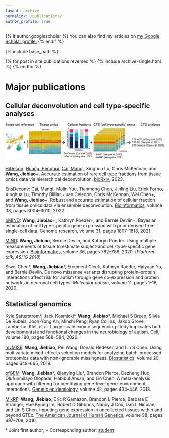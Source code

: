 ```yaml
---
layout: archive
permalink: /publications/
author_profile: true
---
```


{% if author.googlescholar %}
  You can also find my articles on <u><a href="{{author.googlescholar}}">my Google Scholar profile</a>.</u>
{% endif %}

{% include base_path %}

{% for post in site.publications reversed %}
  {% include archive-single.html %}
{% endfor %}

# Major publications

## Cellular deconvolution and cell type-specific analyses

![](deconv.png)

[HiDecon](https://github.com/randel/HiDecon): <ins>Huang, Penghui</ins>, <ins>Cai, Manqi</ins>, Xinghua Lu, Chris McKennan, and **Wang, Jiebiao**+.
Accurate estimation of rare cell type fractions from tissue omics data via hierarchical
deconvolution. [bioRxiv](https://www.biorxiv.org/content/10.1101/2023.03.15.532820v1), 2023. 

[EnsDeconv](https://github.com/randel/EnsDeconv): <ins>Cai, Manqi</ins>, Molin Yue, Tianmeng Chen, Jinling Liu, Erick Forno, Xinghua Lu, Timothy
Billiar, Juan Celedón, Chris McKennan, Wei Chen+, and **Wang, Jiebiao**+. Robust and
accurate estimation of cellular fraction from tissue omics data via ensemble deconvolution. [Bioinformatics](https://academic.oup.com/bioinformatics/article/38/11/3004/6570586?login=false), volume 38, pages 3004–3010, 2022.

[bMIND](https://github.com/randel/MIND): **Wang, Jiebiao**+, Kathryn Roeder+, and Bernie Devlin+. Bayesian estimation of
cell type–specific gene expression with prior derived from single-cell data. [Genome
research](https://genome.cshlp.org/content/31/10/1807.long), volume 31, pages 1807–1818, 2021.

[MIND](https://github.com/randel/MIND/blob/master/MIND.md): **Wang, Jiebiao**, Bernie Devlin, and Kathryn Roeder. Using multiple measurements
of tissue to estimate subject-and cell-type-specific gene expression. [Bioinformatics](https://academic.oup.com/bioinformatics/article/36/3/782/5545976),
volume 36, pages 782–788, 2020. (_Platform talk, ASHG 2018_)

Siwei Chen\*, **Wang, Jiebiao**\*, Ercument Cicek, Kathryn Roeder, Haiyuan Yu, and
Bernie Devlin. De novo missense variants disrupting protein–protein interactions affect
risk for autism through gene co-expression and protein networks in neuronal cell types.
_Molecular autism_, volume 11, pages 1–16, 2020.


## Statistical genomics

Kyle Satterstrom\*, Jack Kosmicki\*, **Wang, Jiebiao***, Michael S Breen, Silvia De Rubeis,
Joon-Yong An, Minshi Peng, Ryan Collins, Jakob Grove, Lambertus Klei, et al. Large-scale exome sequencing study implicates both developmental and functional changes
in the neurobiology of autism. [Cell](https://www.sciencedirect.com/science/article/pii/S0092867419313984), volume 180, pages 568–584, 2020.

[mvMISE](https://github.com/randel/mvMISE): **Wang, Jiebiao**, Pei Wang, Donald Hedeker, and Lin S Chen. Using multivariate
mixed-effects selection models for analyzing batch-processed proteomics data with
non-ignorable missingness. [Biostatistics](https://academic.oup.com/biostatistics/article/20/4/648/5043454), volume 20, pages 648–665, 2019.

[ofGEM](https://github.com/randel/ofGEM): **Wang, Jiebiao***, Qianying Liu*, Brandon Pierce, Dezheng Huo, Olufunmilayo Olopade,
Habibul Ahsan, and Lin Chen. A meta-analysis approach with filtering for identifying
gene-level gene-environment interactions. [Genetic epidemiology](https://onlinelibrary.wiley.com/doi/abs/10.1002/gepi.22115), volume 42, pages
434–446, 2018.

[MixRF](https://github.com/randel/MixRF): **Wang, Jiebiao**, Eric R Gamazon, Brandon L Pierce, Barbara E Stranger, Hae Kyung
Im, Robert D Gibbons, Nancy J Cox, Dan L Nicolae, and Lin S Chen. Imputing gene
expression in uncollected tissues within and beyond GTEx. [The American Journal of
Human Genetics](https://www.cell.com/ajhg/fulltext/S0002-9297(16)00071-9), volume 98, pages 697–708, 2016.

\* Joint first author;
\+ Corresponding author; <ins>student</ins>
